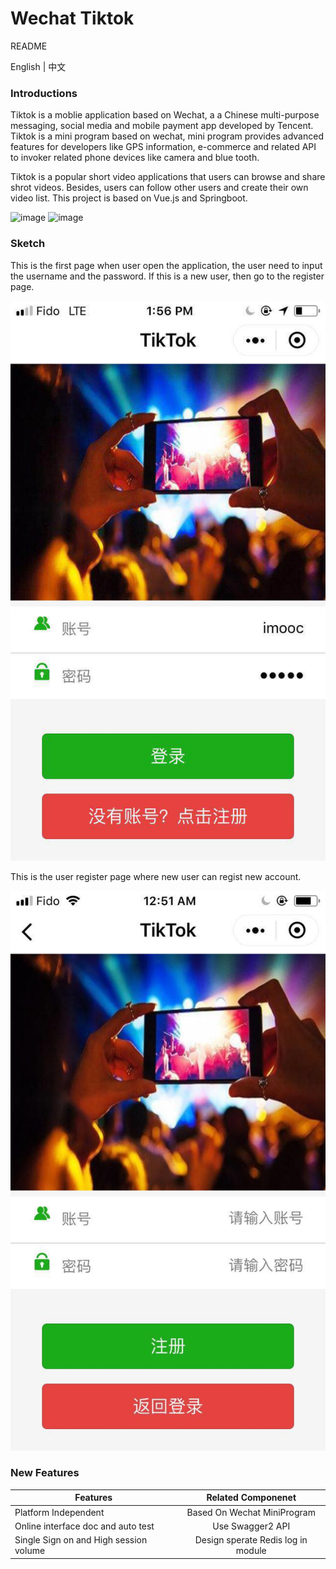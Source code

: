 # Wechat Tiktok  

README 

English | 中文

### Introductions 

Tiktok is a moblie application based on Wechat, a  a Chinese multi-purpose messaging, social media and mobile payment app 
developed by Tencent. Tiktok is a mini program based on wechat, mini program provides advanced features for developers like
GPS information,  e-commerce and related API to invoker related phone devices like camera and blue tooth.

Tiktok is a popular short video applications that users can browse and share shrot videos. Besides, users can follow other users
and create their own video list. This project is based on Vue.js and Springboot. 

![image](https://img.shields.io/appveyor/ci/gruntjs/grunt.svg) ![image](https://img.shields.io/depfu/depfu/example-ruby.svg)

### Sketch

This is the first page when user open the application, the user need to input the username and the password. If this is
a new user, then go to the register page.

![image](https://github.com/ZehuaWang/TikTok/blob/master/pic/91558202183_.pic.jpg)

This is the user register page where new user can regist new account.

![image](https://github.com/ZehuaWang/TikTok/blob/master/pic/WechatIMG13.jpeg)

### New Features
Features| Related Componenet
--|:--:
Platform Independent| Based On Wechat MiniProgram
Online interface doc and auto test | Use Swagger2 API
Single Sign on and High session volume | Design sperate Redis log in module
